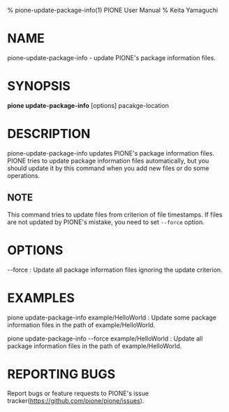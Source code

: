 % pione-update-package-info(1) PIONE User Manual
% Keita Yamaguchi

# NAME

pione-update-package-info - update PIONE's package information files.

# SYNOPSIS

**pione update-package-info** [options] pacakge-location

# DESCRIPTION

pione-update-package-info updates PIONE's package information files. PIONE tries
to update package information files automatically, but you should update it by
this command when you add new files or do some operations.

## NOTE

This command tries to update files from criterion of file timestamps. If files
are not updated by PIONE's mistake, you need to set `--force` option.

# OPTIONS

--force
:   Update all package information files ignoring the update criterion.

# EXAMPLES

pione update-package-info example/HelloWorld
:    Update some package information files in the path of example/HelloWorld.

pione update-package-info --force example/HelloWorld
:    Update all package information files in the path of example/HelloWorld.

# REPORTING BUGS

Report bugs or feature requests to PIONE's issue tracker(https://github.com/pione/pione/issues).
